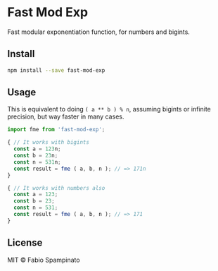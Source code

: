 # Fast Mod Exp

Fast modular exponentiation function, for numbers and bigints.

## Install

```sh
npm install --save fast-mod-exp
```

## Usage

This is equivalent to doing `( a ** b ) % n`, assuming bigints or infinite precision, but way faster in many cases.

```ts
import fme from 'fast-mod-exp';

{ // It works with bigints
  const a = 123n;
  const b = 23n;
  const n = 531n;
  const result = fme ( a, b, n ); // => 171n
}

{ // It works with numbers also
  const a = 123;
  const b = 23;
  const n = 531;
  const result = fme ( a, b, n ); // => 171
}
```

## License

MIT © Fabio Spampinato
